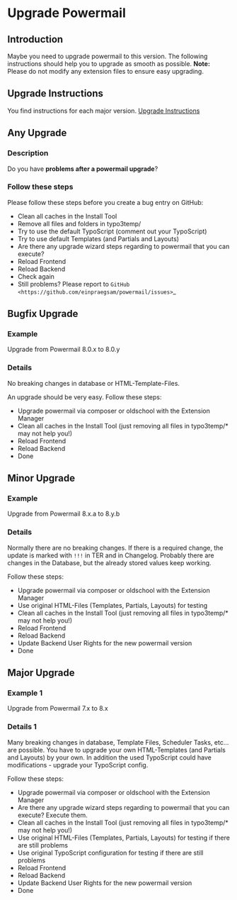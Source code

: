 # Upgrade Powermail

## Introduction

Maybe you need to upgrade powermail to this version. The following instructions should help you to upgrade as smooth
as possible.
**Note:** Please do not modify any extension files to ensure easy upgrading.

## Upgrade Instructions

You find instructions for each major version. [Upgrade Instructions](/Changelog/UpgradeInstructions.md)

## Any Upgrade

### Description

Do you have **problems after a powermail upgrade**?

### Follow these steps

Please follow these steps before you create a bug entry on GitHub:

* Clean all caches in the Install Tool
* Remove all files and folders in typo3temp/
* Try to use the default TypoScript (comment out your TypoScript)
* Try to use default Templates (and Partials and Layouts)
* Are there any upgrade wizard steps regarding to powermail that you can execute?
* Reload Frontend
* Reload Backend
* Check again
* Still problems? Please report to `GitHub <https://github.com/einpraegsam/powermail/issues>`_


## Bugfix Upgrade

### Example

Upgrade from Powermail 8.0.x to 8.0.y

### Details

No breaking changes in database or HTML-Template-Files.

An upgrade should be very easy. Follow these steps:

* Upgrade powermail via composer or oldschool with the Extension Manager
* Clean all caches in the Install Tool (just removing all files in typo3temp/* may not help you!)
* Reload Frontend
* Reload Backend
* Done


## Minor Upgrade

### Example

Upgrade from Powermail 8.x.a to 8.y.b

### Details

Normally there are no breaking changes. If there is a required change, the update is marked with `!!!` in TER and in
Changelog. Probably there are changes in the Database, but the already stored values keep working.

Follow these steps:

* Upgrade powermail via composer or oldschool with the Extension Manager
* Use original HTML-Files (Templates, Partials, Layouts) for testing
* Clean all caches in the Install Tool (just removing all files in typo3temp/* may not help you!)
* Reload Frontend
* Reload Backend
* Update Backend User Rights for the new powermail version
* Done


## Major Upgrade

### Example 1

Upgrade from Powermail 7.x to 8.x

### Details 1

Many breaking changes in database, Template Files, Scheduler Tasks, etc... are possible.
You have to upgrade your own HTML-Templates (and Partials and Layouts) by your own. In addition the used TypoScript
could have modifications - upgrade your TypoScript config.

Follow these steps:

* Upgrade powermail via composer or oldschool with the Extension Manager
* Are there any upgrade wizard steps regarding to powermail that you can execute? Execute them.
* Clean all caches in the Install Tool (just removing all files in typo3temp/* may not help you!)
* Use original HTML-Files (Templates, Partials, Layouts) for testing if there are still problems
* Use original TypoScript configuration for testing if there are still problems
* Reload Frontend
* Reload Backend
* Update Backend User Rights for the new powermail version
* Done
